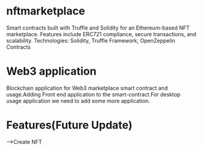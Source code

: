 # nftmarketplace
Smart contracts built with Truffle and Solidity for an Ethereum-based NFT marketplace. Features include ERC721 compliance, secure transactions, and scalability.  Technologies: Solidity, Truffle Framework, OpenZeppelin Contracts
# Web3 application
Blockchain application for Web3 marketplace smart contract and usage.Adding Front end application to the smart-contract.For desktop usage application we need to add some more application.

# Features(Future Update)
-->Create NFT
